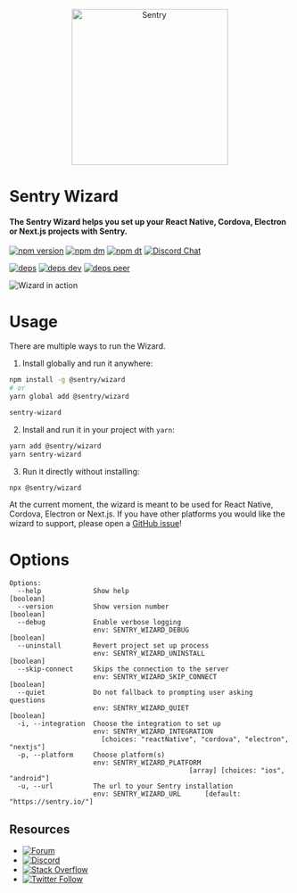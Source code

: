 <p align="center">
  <a href="https://sentry.io/?utm_source=github&utm_medium=logo" target="_blank">
    <picture>
      <source srcset="https://sentry-brand.storage.googleapis.com/sentry-logo-white.png" media="(prefers-color-scheme: dark)" />
      <source srcset="https://sentry-brand.storage.googleapis.com/sentry-logo-black.png" media="(prefers-color-scheme: light), (prefers-color-scheme: no-preference)" />
      <img src="https://sentry-brand.storage.googleapis.com/sentry-logo-black.png" alt="Sentry" width="280">
    </picture>
  </a>
</p>

<h1>Sentry Wizard</h1>
<h4>The Sentry Wizard helps you set up your React Native, Cordova, Electron or Next.js projects with Sentry.</h4>

[![npm version](https://img.shields.io/npm/v/@sentry/wizard.svg)](https://www.npmjs.com/package/@sentry/wizard)
[![npm dm](https://img.shields.io/npm/dm/@sentry/wizard.svg)](https://www.npmjs.com/package/@sentry/wizard)
[![npm dt](https://img.shields.io/npm/dt/@sentry/wizard.svg)](https://www.npmjs.com/package/@sentry/wizard)
[![Discord Chat](https://img.shields.io/discord/621778831602221064.svg)](https://discord.gg/Ww9hbqr)

[![deps](https://david-dm.org/getsentry/sentry-wizard/status.svg)](https://david-dm.org/getsentry/sentry-wizard?view=list)
[![deps dev](https://david-dm.org/getsentry/sentry-wizard/dev-status.svg)](https://david-dm.org/getsentry/sentry-wizard?type=dev&view=list)
[![deps peer](https://david-dm.org/getsentry/sentry-wizard/peer-status.svg)](https://david-dm.org/getsentry/sentry-wizard?type=peer&view=list)

![Wizard in action](https://github.com/getsentry/sentry-wizard/raw/master/assets/wizard.mov.gif)

# Usage

There are multiple ways to run the Wizard.

1. Install globally and run it anywhere:

```bash
npm install -g @sentry/wizard
# or
yarn global add @sentry/wizard

sentry-wizard
```

2. Install and run it in your project with `yarn`:

```bash
yarn add @sentry/wizard
yarn sentry-wizard
```

3. Run it directly without installing:

```bash
npx @sentry/wizard
```

At the current moment, the wizard is meant to be used for React Native, Cordova, Electron or Next.js. If you have other platforms you would like the wizard to support, please open a [GitHub issue](https://github.com/getsentry/sentry-wizard/issues)!

# Options

```
Options:
  --help             Show help                                         [boolean]
  --version          Show version number                               [boolean]
  --debug            Enable verbose logging
                     env: SENTRY_WIZARD_DEBUG                          [boolean]
  --uninstall        Revert project set up process
                     env: SENTRY_WIZARD_UNINSTALL                      [boolean]
  --skip-connect     Skips the connection to the server
                     env: SENTRY_WIZARD_SKIP_CONNECT                   [boolean]
  --quiet            Do not fallback to prompting user asking questions
                     env: SENTRY_WIZARD_QUIET                          [boolean]
  -i, --integration  Choose the integration to set up
                     env: SENTRY_WIZARD_INTEGRATION
                       [choices: "reactNative", "cordova", "electron", "nextjs"]
  -p, --platform     Choose platform(s)
                     env: SENTRY_WIZARD_PLATFORM
                                             [array] [choices: "ios", "android"]
  -u, --url          The url to your Sentry installation
                     env: SENTRY_WIZARD_URL      [default: "https://sentry.io/"]
```

## Resources

- [![Forum](https://img.shields.io/badge/forum-sentry-green.svg)](https://forum.sentry.io/c/sdks)
- [![Discord](https://img.shields.io/discord/621778831602221064)](https://discord.gg/Ww9hbqr)
- [![Stack Overflow](https://img.shields.io/badge/stack%20overflow-sentry-green.svg)](http://stackoverflow.com/questions/tagged/sentry)
- [![Twitter Follow](https://img.shields.io/twitter/follow/getsentry?label=getsentry&style=social)](https://twitter.com/intent/follow?screen_name=getsentry)
